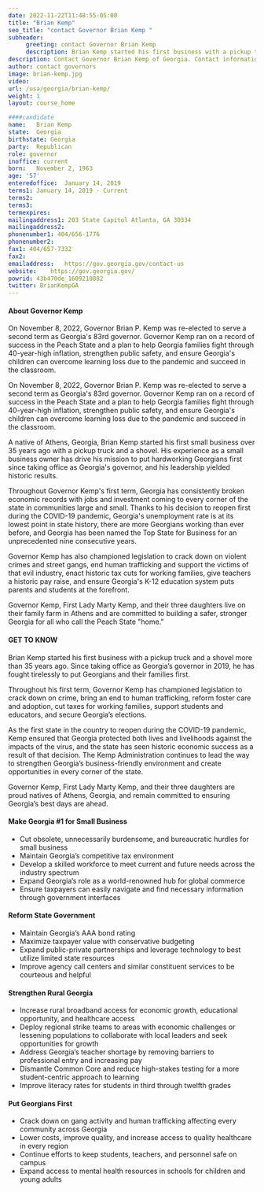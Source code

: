 ```yaml
---
date: 2022-11-22T11:48:55-05:00
title: "Brian Kemp"
seo_title: "contact Governor Brian Kemp "
subheader:
     greeting: contact Governor Brian Kemp 
     description: Brian Kemp started his first business with a pickup truck and a shovel more than 35 years ago. 
description: Contact Governor Brian Kemp of Georgia. Contact information for Brian Kemp includes his email address, phone number, and mailing address.
author: contact governors
image: brian-kemp.jpg
video:
url: /usa/georgia/brian-kemp/
weight: 1
layout: course_home

####candidate
name:	Brian Kemp
state:	Georgia
birthstate: Georgia
party:	Republican
role: governor
inoffice: current
born:	November 2, 1963
age: '57'
enteredoffice:	January 14, 2019 
terms1: January 14, 2019 - Current
terms2: 
terms3: 
termexpires:	
mailingaddress1: 203 State Capitol Atlanta, GA 30334
mailingaddress2:		
phonenumber1: 404/656-1776
phonenumber2:	
fax1: 404/657-7332
fax2: 
emailaddress:	https://gov.georgia.gov/contact-us
website:	https://gov.georgia.gov/
powrid: 43b470de_1609210882
twitter: BrianKempGA
---
```

#### About Governor Kemp 
On November 8, 2022, Governor Brian P. Kemp was re-elected to serve a second term as Georgia's 83rd governor. Governor Kemp ran on a record of success in the Peach State and a plan to help Georgia families fight through 40-year-high inflation, strengthen public safety, and ensure Georgia's children can overcome learning loss due to the pandemic and succeed in the classroom. 

On November 8, 2022, Governor Brian P. Kemp was re-elected to serve a second term as Georgia's 83rd governor. Governor Kemp ran on a record of success in the Peach State and a plan to help Georgia families fight through 40-year-high inflation, strengthen public safety, and ensure Georgia's children can overcome learning loss due to the pandemic and succeed in the classroom. 

A native of Athens, Georgia, Brian Kemp started his first small business over 35 years ago with a pickup truck and a shovel. His experience as a small business owner has drive his mission to put hardworking Georgians first since taking office as Georgia's governor, and his leadership yielded historic results.

Throughout Governor Kemp's first term, Georgia has consistently broken economic records with jobs and investment coming to every corner of the state in communities large and small. Thanks to his decision to reopen first during the COVID-19 pandemic, Georgia's unemployment rate is at its lowest point in state history, there are more Georgians working than ever before, and Georgia has been named the Top State for Business for an unprecedented nine consecutive years. 

Governor Kemp has also championed legislation to crack down on violent crimes and street gangs, end human trafficking and support the victims of that evil industry, enact historic tax cuts for working families, give teachers a historic pay raise, and ensure Georgia's K-12 education system puts parents and students at the forefront.

Governor Kemp, First Lady Marty Kemp, and their three daughters live on their family farm in Athens and are committed to building a safer, stronger Georgia for all who call the Peach State "home."

#### GET TO KNOW
Brian Kemp started his first business with a pickup truck and a shovel more than 35 years ago. Since taking office as Georgia’s governor in 2019, he has fought tirelessly to put Georgians and their families first.

Throughout his first term, Governor Kemp has championed legislation to crack down on crime, bring an end to human trafficking, reform foster care and adoption, cut taxes for working families, support students and educators, and secure Georgia’s elections.

As the first state in the country to reopen during the COVID-19 pandemic, Kemp ensured that Georgia protected both lives and livelihoods against the impacts of the virus, and the state has seen historic economic success as a result of that decision. The Kemp Administration continues to lead the way to strengthen Georgia’s business-friendly environment and create opportunities in every corner of the state.

Governor Kemp, First Lady Marty Kemp, and their three daughters are proud natives of Athens, Georgia, and remain committed to ensuring Georgia’s best days are ahead.

#### Make Georgia #1 for Small Business

- Cut obsolete, unnecessarily burdensome, and bureaucratic hurdles for small business
- Maintain Georgia’s competitive tax environment
- Develop a skilled workforce to meet current and future needs across the industry spectrum
- Expand Georgia’s role as a world-renowned hub for global commerce
- Ensure taxpayers can easily navigate and find necessary information through government interfaces
#### Reform State Government

- Maintain Georgia’s AAA bond rating
- Maximize taxpayer value with conservative budgeting
- Expand public-private partnerships and leverage technology to best utilize limited state resources
- Improve agency call centers and similar constituent services to be courteous and helpful
#### Strengthen Rural Georgia

- Increase rural broadband access for economic growth, educational opportunity, and healthcare access
- Deploy regional strike teams to areas with economic challenges or lessening populations to collaborate with local leaders and seek opportunities for growth
- Address Georgia’s teacher shortage by removing barriers to professional entry and increasing pay
- Dismantle Common Core and reduce high-stakes testing for a more student-centric approach to learning
- Improve literacy rates for students in third through twelfth grades
#### Put Georgians First

- Crack down on gang activity and human trafficking affecting every community across Georgia
- Lower costs, improve quality, and increase access to quality healthcare in every region
- Continue efforts to keep students, teachers, and personnel safe on campus
- Expand access to mental health resources in schools for children and young adults